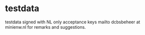 # testdata
testdata signed with NL only acceptance keys
mailto dcbsbeheer at minienw.nl for remarks and suggestions.
